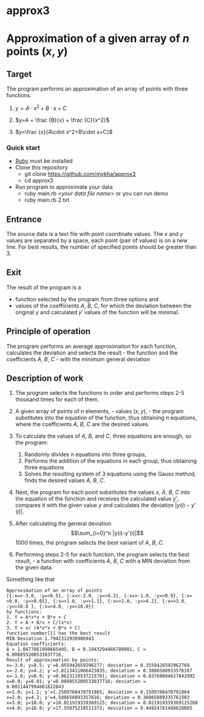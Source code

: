 # approx3
# Approximation of a given array of $n$ points $(x, y)$

## Target
The program performs an approximation of an array of points with three functions.
1. $y = A\cdot x^2+B\cdot x+C$
 
2. $y=A + \frac {B}{x} + \frac {C}{x^2}$

3. $y=\frac {x}{A\cdot x^2+B\cdot x+C}$
### Quick start
* [Ruby](https://www.ruby-lang.org/en/documentation/installation/) must be installed
* Clone this repository
  * git clone https://github.com/mykha/approx3
  * cd approx3
* Run program to approximate your data
  * ruby main.rb  *\<your data file name\>*
    or you can run demo 
  * ruby main.rb 2.txt
## Entrance
The source data is a text file with point coordinate values. The $x$ and $y$ values are separated by a space, each point (pair of values) is on a new line.
For best results, the number of specified points should be greater than 3.
## Exit
The result of the program is a 
+ function selected by the program from three options
and
+ values of the coefficients $A$, $B$, $C$, for which the deviation between the original $y$ and calculated $y'$ values of the function will be minimal.

## Principle of operation
The program performs an average approximation for each function, calculates the deviation and selects the result - the function and the coefficients $A$, $B$, $C$ - with the minimum general deviation

## Description of work
1. The program selects the functions in order and performs steps 2-5 thousand times for each of them.

2. A given array of points of $n$ elements, - values $(x, y)$, - the program substitutes into the equation of the function, thus obtaining $n$ equations, where the coefficients $A$, $B$, $C$ are the desired values.

3. To calculate the values of $A$, $B$, and $C$, three equations are enough, so the program:
    1. Randomly divides $n$ equations into three groups,
    2. Performs the addition of the equations in each group, thus obtaining three equations
    3. Solves the resulting system of 3 equations using the Gauss method, finds the desired values $A$, $B$, $C$.

4. Next, the program for each point substitutes the values $x$, $A$, $B$, $C$ into the equation of the function and receives the calculated value $y'$, compares it with the given value $y$ and calculates the deviation $|y(i)-y'(i)|$.
   
5. After calculating the general deviation $$\sum_{i=0}^n |y(i)-y'(i)|$$ 1000 times, the program selects the best variant of $A$, $B$, $C$.
   
6. Performing steps 2-5 for each function, the program selects the best result, - a function with coefficients $A$, $B$, $C$ with a MIN deviation from the given data.

Something like that

```
Approximation of an array of points
[{:x=>-3.0, :y=>8.5}, {:x=>-2.0, :y=>4.2}, {:x=>-1.0, :y=>0.9}, {:x= >0.0, :y=>0.01}, {:x=>1.0, :y=>1.1}, {:x=>2.0, :y=>4.2}, {:x=>3.0, :y=>10.0 }, {:x=>4.0, :y=>18.0}]
by functions:
1. Y = A*x*x + B*x + C
2. Y = A + B/x + C/(x*x)
3. Y = x/ (A*x*x + B*x + C)
function number[1] has the best result
MIN Deviation 1.7942312930906943
Equation coefficients:
A = 1.0477861998665405, B = 0.1943294466788081, C = 0.008855200533837716,
Result of approximation by points:
x=-3.0; y=8.5; y'=8.855942659296277; deviation = 0.3559426592962769
x=-2.0; y=4.2; y'=3.8113411066423835; deviation = 0.3886588933576167
x=-1.0; y=0.9; y'=0.8623119537215701; deviation = 0.03768804627842992
x=0.0; y=0.01; y'=0.008855200533837716; deviation = 0.0011447994661622843
x=1.0; y=1.1; y'=1.2509708470791865; deviation = 0.1509708470791864
x=2.0; y=4.2; y'=4.588658893357616; deviation = 0.38865889335761583
x=3.0; y=10.0; y'=10.021919339369125; deviation = 0.021919339369125268
x=4.0; y=18.0; y'=17.55075218511372; deviation = 0.44924781488628085
```
